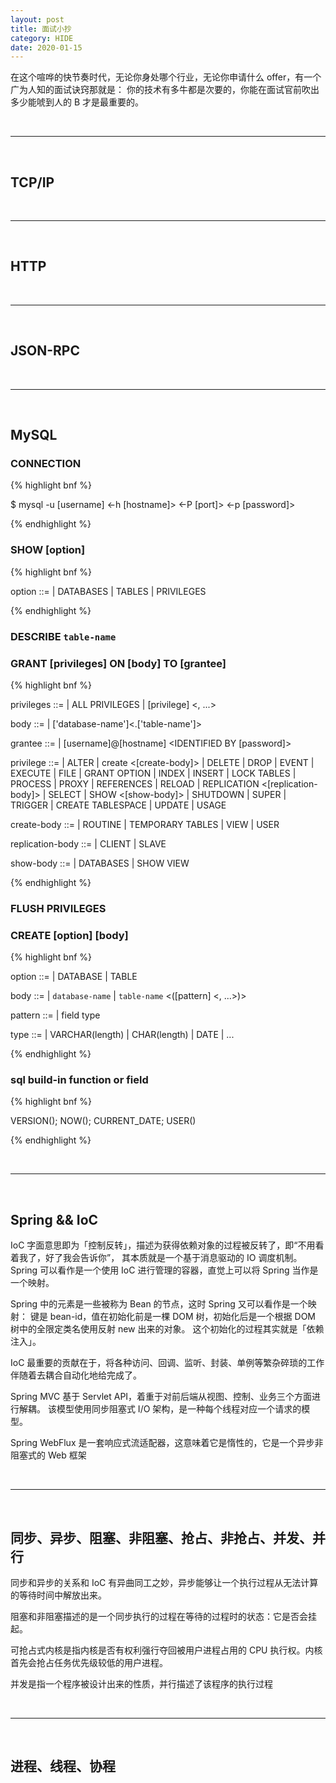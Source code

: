 ```yaml
---
layout: post
title: 面试小抄
category: HIDE
date: 2020-01-15
---
```


在这个喧哗的快节奏时代，无论你身处哪个行业，无论你申请什么 offer，有一个广为人知的面试诀窍那就是：
你的技术有多牛都是次要的，你能在面试官前吹出多少能唬到人的 B 才是最重要的。

<br/>

---

<br/>

<!--
熟悉 Java 主流框架，包括 SpringBoot、MyBatis 等；
熟悉 Dubbo 或 SpringCloud 微服务框架与相关技术；
熟悉主流数据库 mysql、sqlserver、redis、MongoDB 或至少一种数据库
-->

## TCP/IP

<br/>

---

<br/>

## HTTP

<br/>

---

<br/>

## JSON-RPC

<br/>

---

<br/>

## MySQL

### CONNECTION

{% highlight bnf %}

$ mysql -u [username] <-h [hostname]> <-P [port]> <-p [password]>

{% endhighlight %}

### SHOW [option]

{% highlight bnf %}

option ::=
    | DATABASES
    | TABLES
    | PRIVILEGES

{% endhighlight %}

### DESCRIBE `table-name`

### GRANT [privileges] ON [body] TO [grantee]

{% highlight bnf %}

privileges ::=
    | ALL PRIVILEGES
    | [privilege] <, ...>    

body ::=
    | ['database-name']<.['table-name']>

grantee ::=
    | [username]@[hostname] <IDENTIFIED BY [password]>

privilege ::=
    | ALTER <ROUTINE>
    | create <[create-body]>
    | DELETE
    | DROP
    | EVENT
    | EXECUTE
    | FILE
    | GRANT OPTION
    | INDEX
    | INSERT
    | LOCK TABLES
    | PROCESS
    | PROXY
    | REFERENCES
    | RELOAD
    | REPLICATION <[replication-body]>
    | SELECT
    | SHOW <[show-body]>
    | SHUTDOWN
    | SUPER
    | TRIGGER
    | CREATE TABLESPACE
    | UPDATE
    | USAGE

create-body ::=
    | ROUTINE
    | TEMPORARY TABLES
    | VIEW
    | USER

replication-body ::=
    | CLIENT
    | SLAVE

show-body ::=
    | DATABASES
    | SHOW VIEW

{% endhighlight %} 
    
### FLUSH PRIVILEGES

### CREATE [option] [body]

{% highlight bnf %}

option ::=
    | DATABASE
    | TABLE

body ::=
    | `database-name`
    | `table-name` <([pattern] <, ...>)>

pattern ::=
    | field type

type ::=
    | VARCHAR(length)
    | CHAR(length)
    | DATE
    | ...

{% endhighlight %}


### sql build-in function or field 

{% highlight bnf %}

VERSION();
NOW();
CURRENT_DATE;
USER()

{% endhighlight %}

<br/>

---

<br/>

## Spring && IoC

IoC 字面意思即为「控制反转」，描述为获得依赖对象的过程被反转了，即“不用看着我了，好了我会告诉你”，
其本质就是一个基于消息驱动的 IO 调度机制。
Spring 可以看作是一个使用 IoC 进行管理的容器，直觉上可以将 Spring 当作是一个映射。

Spring 中的元素是一些被称为 Bean 的节点，这时 Spring 又可以看作是一个映射：
键是 bean-id，值在初始化前是一棵 DOM 树，初始化后是一个根据 DOM 树中的全限定类名使用反射 new 出来的对象。
这个初始化的过程其实就是「依赖注入」。

IoC 最重要的贡献在于，将各种访问、回调、监听、封装、单例等繁杂碎琐的工作伴随着去耦合自动化地给完成了。

Spring MVC 基于 Servlet API，着重于对前后端从视图、控制、业务三个方面进行解耦。
该模型使用同步阻塞式 I/O 架构，是一种每个线程对应一个请求的模型。

Spring WebFlux 是一套响应式流适配器，这意味着它是惰性的，它是一个异步非阻塞式的 Web 框架

<br/>

---

<br/>

## 同步、异步、阻塞、非阻塞、抢占、非抢占、并发、并行

同步和异步的关系和 IoC 有异曲同工之妙，异步能够让一个执行过程从无法计算的等待时间中解放出来。

阻塞和非阻塞描述的是一个同步执行的过程在等待的过程时的状态：它是否会挂起。

可抢占式内核是指内核是否有权利强行夺回被用户进程占用的 CPU 执行权。内核首先会抢占任务优先级较低的用户进程。

并发是指一个程序被设计出来的性质，并行描述了该程序的执行过程

<br/>

---

<br/>

## 进程、线程、协程
